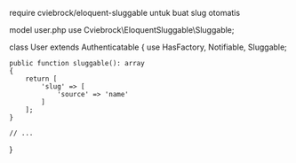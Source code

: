 require cviebrock/eloquent-sluggable untuk buat slug otomatis

model user.php
use Cviebrock\EloquentSluggable\Sluggable;

class User extends Authenticatable
{
    use HasFactory, Notifiable, Sluggable;

    public function sluggable(): array
    {
        return [
            'slug' => [
                'source' => 'name'
            ]
        ];
    }

    // ...
}
